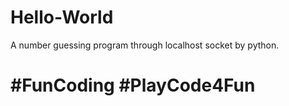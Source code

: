 # Hello-World

A number guessing program through localhost socket by python.

#   #FunCoding #PlayCode4Fun 
